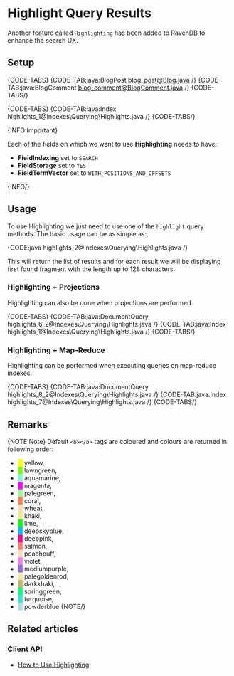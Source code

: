 # Highlight Query Results

Another feature called `Highlighting` has been added to RavenDB to enhance the search UX.

## Setup

{CODE-TABS}
{CODE-TAB:java:BlogPost blog_post@Blog.java /}
{CODE-TAB:java:BlogComment blog_comment@BlogComment.java /}
{CODE-TABS/}

{CODE-TABS}
{CODE-TAB:java:Index highlights_1@Indexes\Querying\Highlights.java /}
{CODE-TABS/}

{INFO:Important}

Each of the fields on which we want to use **Highlighting** needs to have:

- **FieldIndexing** set to `SEARCH`
- **FieldStorage** set to `YES`
- **FieldTermVector** set to `WITH_POSITIONS_AND_OFFSETS`

{INFO/}

## Usage

To use Highlighting we just need to use one of the `highlight` query methods. The basic usage can be as simple as:   

{CODE:java highlights_2@Indexes\Querying\Highlights.java /}

This will return the list of results and for each result we will be displaying first found fragment with the length up to 128 characters.

### Highlighting + Projections

Highlighting can also be done when projections are performed.

{CODE-TABS}
{CODE-TAB:java:DocumentQuery highlights_6_2@Indexes\Querying\Highlights.java /}
{CODE-TAB:java:Index highlights_1@Indexes\Querying\Highlights.java /}
{CODE-TABS/}

### Highlighting + Map-Reduce

Highlighting can be performed when executing queries on map-reduce indexes.

{CODE-TABS}
{CODE-TAB:java:DocumentQuery highlights_8_2@Indexes\Querying\Highlights.java /}
{CODE-TAB:java:Index highlights_7@Indexes\Querying\Highlights.java /}
{CODE-TABS/}

## Remarks

{NOTE:Note}
Default `<b></b>` tags are coloured and colours are returned in following order:

- <span style="border-left: 10px solid yellow">&nbsp;</span>yellow,
- <span style="border-left: 10px solid lawngreen">&nbsp;</span>lawngreen,
- <span style="border-left: 10px solid aquamarine">&nbsp;</span>aquamarine,
- <span style="border-left: 10px solid magenta">&nbsp;</span>magenta,
- <span style="border-left: 10px solid palegreen">&nbsp;</span>palegreen,
- <span style="border-left: 10px solid coral">&nbsp;</span>coral,
- <span style="border-left: 10px solid wheat">&nbsp;</span>wheat,
- <span style="border-left: 10px solid khaki">&nbsp;</span>khaki,
- <span style="border-left: 10px solid lime">&nbsp;</span>lime,
- <span style="border-left: 10px solid deepskyblue">&nbsp;</span>deepskyblue,
- <span style="border-left: 10px solid deeppink">&nbsp;</span>deeppink,
- <span style="border-left: 10px solid salmon">&nbsp;</span>salmon,
- <span style="border-left: 10px solid peachpuff">&nbsp;</span>peachpuff,
- <span style="border-left: 10px solid violet">&nbsp;</span>violet,
- <span style="border-left: 10px solid mediumpurple">&nbsp;</span>mediumpurple,
- <span style="border-left: 10px solid palegoldenrod">&nbsp;</span>palegoldenrod,
- <span style="border-left: 10px solid darkkhaki">&nbsp;</span>darkkhaki,
- <span style="border-left: 10px solid springgreen">&nbsp;</span>springgreen,
- <span style="border-left: 10px solid turquoise">&nbsp;</span>turquoise,
- <span style="border-left: 10px solid powderblue">&nbsp;</span>powderblue
{NOTE/}

## Related articles

### Client API

- [How to Use Highlighting](../../client-api/session/querying/text-search/highlight-query-results)
